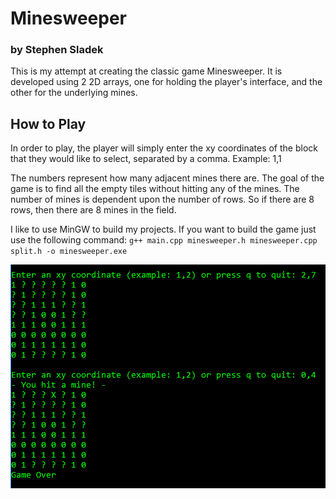 # Minesweeper
### by Stephen Sladek

This is my attempt at creating the classic game Minesweeper. It is developed using 2 2D arrays, one for holding the player's interface, and the other for the underlying mines.

## How to Play
In order to play, the player will simply enter the xy coordinates of the block that they would like to select, separated by a comma.
Example: 1,1

The numbers represent how many adjacent mines there are. The goal of the game is to find all the empty tiles without hitting any of the mines. The number of mines is dependent upon the number of rows. So if there are 8 rows, then there are 8 mines in the field.

I like to use MinGW to build my projects. If you want to build the game just use the following command:
`g++ main.cpp minesweeper.h minesweeper.cpp split.h -o minesweeper.exe`

![minesweeper gameplay](screenshot.PNG)
